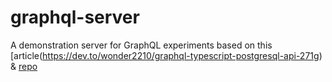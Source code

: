 # graphql-server

A demonstration server for GraphQL experiments based on this
[article\(https://dev.to/wonder2210/graphql-typescript-postgresql-api-271g) & 
[repo](https://github.com/Wonder2210/graphql-typescript-pg-server)
